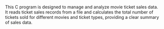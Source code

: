 This C program is designed to manage and analyze movie ticket sales data. It reads ticket sales records from a file and calculates the total number of tickets sold for different movies and ticket types, providing a clear summary of sales data.
